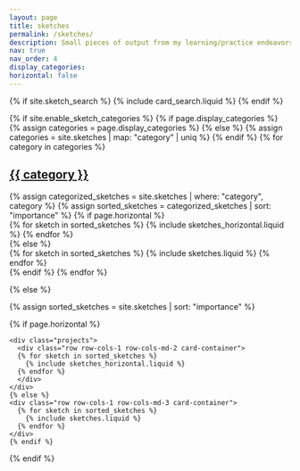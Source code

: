 ```yaml
---
layout: page
title: sketches
permalink: /sketches/
description: Small pieces of output from my learning/practice endeavors.
nav: true
nav_order: 4
display_categories: 
horizontal: false
---
```


{% if site.sketch_search %}
{% include card_search.liquid %}
{% endif %}

<!-- pages/sketches.md -->
<div class="sketches">
{% if site.enable_sketch_categories %}
  {% if page.display_categories %}
    {% assign categories = page.display_categories %}
  {% else %}
    {% assign categories = site.sketches | map: "category" | uniq %}
  {% endif %}
  <!-- Display categorized sketches -->
  {% for category in categories %}
    <a id="{{ category }}" href=".#{{ category }}" class="card-container">
      <h2 class="category">{{ category }}</h2>
    </a>
    {% assign categorized_sketches = site.sketches | where: "category", category %}
    {% assign sorted_sketches = categorized_sketches | sort: "importance" %}
    <!-- Generate cards for each sketch -->
    {% if page.horizontal %}
      <div class="row row-cols-1 row-cols-md-2 card-container">
        {% for sketch in sorted_sketches %}
          {% include sketches_horizontal.liquid %}
        {% endfor %}
      </div>
    {% else %}
      <div class="row row-cols-1 row-cols-md-3 card-container">
        {% for sketch in sorted_sketches %}
          {% include sketches.liquid %}
        {% endfor %}
      </div>
    {% endif %}
  {% endfor %}

{% else %}

  <!-- Display sketches without categories -->

  {% assign sorted_sketches = site.sketches | sort: "importance" %}

  <!-- Generate cards for each sketch -->

  {% if page.horizontal %}

    <div class="projects">
      <div class="row row-cols-1 row-cols-md-2 card-container">
      {% for sketch in sorted_sketches %}
        {% include sketches_horizontal.liquid %}
      {% endfor %}
      </div>
    </div>
    {% else %}
    <div class="row row-cols-1 row-cols-md-3 card-container">
      {% for sketch in sorted_sketches %}
        {% include sketches.liquid %}
      {% endfor %}
    </div>
    {% endif %}
{% endif %}
</div>
